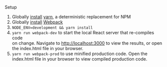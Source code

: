 Setup

1. Globally [install](https://github.com/yarnpkg/yarn#installing-yarn) [yarn](https://github.com/yarnpkg/yarn), a deterministic replacement for NPM
2. Globally [install](https://webpack.js.org/guides/installation/) [Webpack](https://github.com/webpack/webpack)
3. `NODE_ENV=development && yarn install`
4. `yarn run webpack-dev` to start the local React server that re-compiles code  
on change. Navigate to [http://localhost:3000](http://localhost:3000) to view 
the results, or open the index.html file in your browser.
5. `yarn run webpack-prod` to use minified production code. Open the index.html 
file in your browser to view compiled production code.
